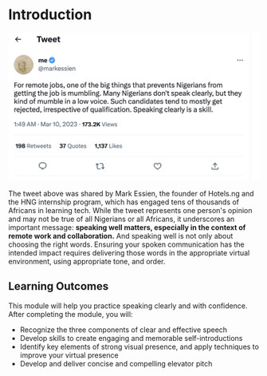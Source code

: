 # Introduction

![Mumbling](mumbling.png)

The tweet above was shared by Mark Essien, the founder of Hotels.ng and the HNG internship program, which has engaged tens of thousands of Africans in learning tech. While the tweet represents one person's opinion and may not be true of all Nigerians or all Africans, it underscores an important message: **speaking well matters, especially in the context of remote work and collaboration.**  And speaking well is not only about choosing the right words. Ensuring your spoken communication has the intended impact requires delivering those words in the appropriate virtual environment, using appropriate tone, and order. 

## Learning Outcomes

This module will help you practice speaking clearly and with confidence. After completing the module, you will:

- Recognize the three components of clear and effective speech
- Develop skills to create engaging and memorable self-introductions
- Identify key elements of strong visual presence, and apply techniques to improve your virtual presence
- Develop and deliver concise and compelling elevator pitch
